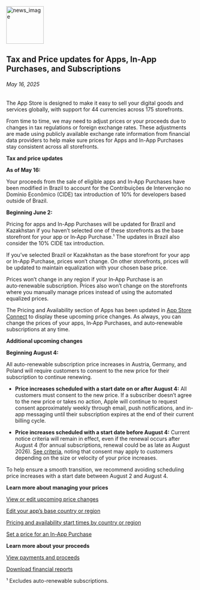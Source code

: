 <!-- ### MySkills
BootStrap & React.js  
<img src="https://img.shields.io/badge/HTML5-E34F26?style=flat-square&logo=HTML5&logoColor=white"/></a>
<img src="https://img.shields.io/badge/CSS3-1572B6?style=flat-square&logo=CSS3&logoColor=white"/></a>
<img src="https://img.shields.io/badge/JavaScript-F7DF1E?style=flat-square&logo=JavaScript&logoColor=white"/></a>
<img src="https://img.shields.io/badge/React.js-1E8CBE?style=flat-square&logo=JavaScript&logoColor=white"/></a>   -->

<!-- Android & IOS  
<img src="https://img.shields.io/badge/Java-007396?style=flat-square&logo=Java&logoColor=white"/></a>
<img src="https://img.shields.io/badge/Swift-F05138?style=flat-square&logo=Swift&logoColor=white"/></a> -->
<!-- 
Languages  
<img src="https://img.shields.io/badge/C-A8B9CC?style=flat-square&logo=C&logoColor=white"/></a>
<img src="https://img.shields.io/badge/C++-00599C?style=flat-square&logo=C%2B%2B&logoColor=white"/></a>
<img src="https://img.shields.io/badge/Python-3776AB?style=flat-square&logo=Python&logoColor=white"/></a>

algorithms  
<img src="https://img.shields.io/badge/Baekjoon-Gold4-gold?style=flat-square&labelColor=004088"/></a> -->
<!-- 
Contact  
[<img src="https://img.shields.io/badge/l06094@gmail.com-EA4335?style=flat-square&logo=Gmail&logoColor=white"/>](l06094@gmail.com)
<a href="dlwjsgml02@naver.com"><img src="https://img.shields.io/badge/dlwjsgml02@naver.com-0ABF53?style=flat-square&logo=Nintendo&logoColor=white"/></a>
<img src="https://img.shields.io/badge/jeon__hui__22-E4405F?style=flat-square&logo=Instagram&logoColor=white"/></a>  

---
![Top Langs](https://github-readme-stats.vercel.app/api/top-langs/?username=6810779s&layout=compact&theme=algolia) 

![Jeonhui's GitHub stats](https://github-readme-stats.vercel.app/api?username=Jeonhui&show_icons=true&theme=algolia)  
 -->

<!-- [![Solved.ac
프로필](http://mazassumnida.wtf/api/v2/generate_badge?boj=whas02)](https://solved.ac/whas02)  

# IOS developer News -->

<!--
 <pre>
    ___  _______   ________  ________   ___  ___  ___  ___  ___     
   |\  \|\  ___ \ |\   __  \|\   ___  \|\  \|\  \|\  \|\  \|\  \    
   \ \  \ \   __/|\ \  \|\  \ \  \\ \  \ \  \\\  \ \  \\\  \ \  \   
 __ \ \  \ \  \_|/_\ \  \\\  \ \  \\ \  \ \   __  \ \  \\\  \ \  \  
|\  \\_\  \ \  \_|\ \ \  \\\  \ \  \\ \  \ \  \ \  \ \  \\\  \ \  \ 
\ \________\ \_______\ \_______\ \__\\ \__\ \__\ \__\ \_______\ \__\
 \|________|\|_______|\|_______|\|__| \|__|\|__|\|__|\|_______|\|__|</pre>
                                                          
                                                                    
-->                                                                    

<img src="https://developer.apple.com/assets/elements/icons/asc-outline/asc-outline-256x256_2x.png" alt="news_image" width="100"/>  

## Tax and Price updates for Apps, In-App Purchases, and Subscriptions  

###### May 16, 2025  
<div class="article-text"><p>The App Store is designed to make it easy to sell your digital goods and services globally, with support for 44 currencies across 175 storefronts.</p><p>From time to time, we may need to adjust prices or your proceeds due to changes in tax regulations or foreign exchange rates. These adjustments are made using publicly available exchange rate information from financial data providers to help make sure prices for Apps and In-App Purchases stay consistent across all storefronts.</p><p><strong>Tax and price updates</strong></p><p><strong>As of May 16:</strong></p><p>Your proceeds from the sale of eligible apps and In‑App Purchases have been modified in Brazil to account for the Contribuições de Intervenção no Domínio Econômico (CIDE) tax introduction of 10% for developers based outside of Brazil.</p><p><strong>Beginning June 2:</strong></p><p>Pricing for apps and In-App Purchases will be updated for Brazil and Kazakhstan if you haven’t selected one of these storefronts as the base storefront for your app or In‑App Purchase.¹ The updates in Brazil also consider the 10% CIDE tax introduction. </p><p>If you’ve selected Brazil or Kazakhstan as the base storefront for your app or In-App Purchase, prices won’t change. On other storefronts, prices will be updated to maintain equalization with your chosen base price.</p><p>Prices won’t change in any region if your In‑App Purchase is an auto‑renewable subscription. Prices also won’t change on the storefronts where you manually manage prices instead of using the automated equalized prices.</p><p>The Pricing and Availability section of Apps has been updated in <a href="https://appstoreconnect.apple.com/login">App Store Connect</a> to display these upcoming price changes. As always, you can change the prices of your apps, In‑App Purchases, and auto‑renewable subscriptions at any time.</p><p><strong>Additional upcoming changes</strong></p><p><strong>Beginning August 4:</strong></p><p>All auto-renewable subscription price increases in Austria, Germany, and Poland will require customers to consent to the new price for their subscription to continue renewing.</p><ul>
<li><strong>Price increases scheduled with a start date on or after August 4:</strong> All customers must consent to the new price. If a subscriber doesn’t agree to the new price or takes no action, Apple will continue to request consent approximately weekly through email, push notifications, and in-app messaging until their subscription expires at the end of their current billing cycle.</li>
</ul><ul>
<li><strong>Price increases scheduled with a start date before August 4:</strong> Current notice criteria will remain in effect, even if the renewal occurs after August 4 (for annual subscriptions, renewal could be as late as August 2026). <a href="https://developer.apple.com/help/app-store-connect/manage-subscriptions/manage-pricing-for-auto-renewable-subscriptions/#increase-the-price-of-an-auto-renewable-subscription">See criteria</a>, noting that consent may apply to customers depending on the size or velocity of your price increases.</li>
</ul><p>To help ensure a smooth transition, we recommend avoiding scheduling price increases with a start date between August 2 and August 4.</p><p><strong>Learn more about managing your prices</strong></p><p><a href="https://developer.apple.com/help/app-store-connect/manage-app-pricing/schedule-price-changes#view-or-edit-upcoming-price-changes">View or edit upcoming <span class="icon icon-after icon-chevronright nowrap">price changes</span></a></p><p><a href="https://developer.apple.com/help/app-store-connect/manage-app-pricing/set-a-price#edit-your-apps-base-country-or-region">Edit your app’s base country <span class="icon icon-after icon-chevronright nowrap">or region</span></a></p><p><a href="https://developer.apple.com/help/app-store-connect/reference/app-store-pricing-and-availability-start-times-by-country-or-region/">Pricing and availability start times by country <span class="icon icon-after icon-chevronright nowrap">or region</span></a></p><p><a href="https://developer.apple.com/help/app-store-connect/manage-in-app-purchases/set-a-price-for-an-in-app-purchase">Set a price for an <span class="icon icon-after icon-chevronright nowrap">In-App Purchase</span></a></p><p><strong>Learn more about your proceeds</strong></p><p><a href="https://developer.apple.com/help/app-store-connect/getting-paid/view-payments-and-proceeds/">View payments <span class="icon icon-after icon-chevronright nowrap">and proceeds</span></a></p><p><a href="https://developer.apple.com/help/app-store-connect/getting-paid/download-financial-reports">Download <span class="icon icon-after icon-chevronright nowrap">financial reports</span></a></p><p class="sosumi margin-top-small">¹ Excludes auto-renewable subscriptions.</p></div>  
